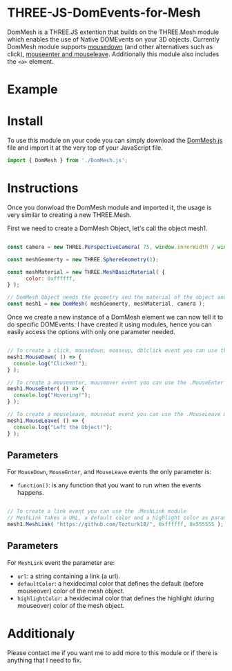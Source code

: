 # THREE-JS-DomEvents-for-Mesh
DomMesh is a THREE.JS extention that builds on the THREE.Mesh module which enables the use of Native DOMEvents on your 3D objects.
Currently DomMesh module supports [mousedown](https://www.quirksmode.org/dom/events/click.html) (and other alternatives such as click), [mouseenter and mouseleave](https://www.quirksmode.org/dom/events/mouseover.html). Additionally this module also includes the ```<a>``` element. 

# Example

# Install
To use this module on your code you can simply download the [DomMesh.js](https://github.com/Tozturk18/THREE-JS-DomEvents-for-Mesh/edit/main/DomMesh.js) file and import it at the very top of your JavaScript file.
  
```javascript
import { DomMesh } from './DomMesh.js';
```

# Instructions
Once you donwload the DomMesh module and imported it, the usage is very similar to creating a new THREE.Mesh.

First we need to create a DomMesh Object, let's call the object mesh1.

```javascript

const camera = new THREE.PerspectiveCamera( 75, window.innerWidth / window.innerHeight, 0.1, 1000 );

const meshGeomerty = new THREE.SphereGeometry(1);

const meshMaterial = new THREE.MeshBasicMaterial( { 
      color: 0xffffff, 
} );

// DomMesh Object needs the geometry and the material of the object and the camera used in the scene to raytrace from.
const mesh1 = new DomMesh( meshGeomerty, meshMaterial, camera );

```

Once we create a new instance of a DomMesh element we can now tell it to do specific DOMEvents. I have created it using modules,
hence you can easily access the options with only one parameter needed.

```javascript

// To create a click, mousedown, mouseup, dblclick event you can use the .MouseDown module
mesh1.MouseDown( () => {
  console.log("Clicked!");
} );

// To create a mouseenter, mouseover event you can use the .MouseEnter module
mesh1.MouseEnter( () => {
  console.log("Hovering!");
} );

// To create a mouseleave, mouseout event you can use the .MouseLeave module
mesh1.MouseLeave( () => {
  console.log("Left the Object!");
} );

```
## Parameters
For ```MouseDown```, ```MouseEnter```, and ```MouseLeave``` events the only parameter is:
* ```function()```: is any function that you want to run when the events happens.

```javascript

// To create a link event you can use the .MeshLink module
// MeshLink takes a URL, a default color and a highlight color as parameters
mesh1.MeshLink( "https://github.com/Tozturk18/", 0xffffff, 0x555555 );

```
## Parameters
For ```MeshLink``` event the parameter are:
* ```url```: a string containing a link (a url).
* ```defaultColor```: a hexidecimal color that defines the default (before mouseover) color of the mesh object.
* ```highlightColor```: a hexidecimal color that defines the highlight (during mouseover) color of the mesh object.

# Additionaly
Please contact me if you want me to add more to this module or if there is anything that I need to fix.
